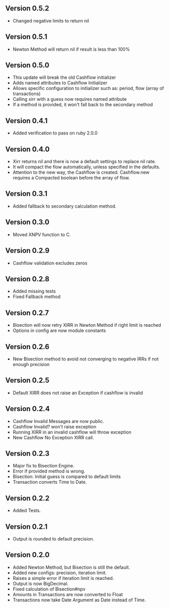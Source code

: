 ## Version 0.5.2
* Changed negative limits to return nil

## Version 0.5.1
* Newton Method will return nil if result is less than 100%

## Version 0.5.0
* This update will break the old Cashflow initializer
* Adds named attributes to Cashflow Initializer
* Allows specific configuration to initializer such as: period, flow (array of transactions)
* Calling xirr with a guess now requires named attribute
* If a method is provided, it won't fall back to the secondary method

## Version 0.4.1
* Added verification to pass on ruby 2.0.0

## Version 0.4.0

* Xirr returns nil and there is now a default settings to replace nil rate.
* It will compact the flow automatically, unless specified in the defaults.
* Attention to the new way, the Cashflow is created. Cashflow.new requires a Compacted boolean before the array of flow.

## Version 0.3.1

* Added fallback to secondary calculation method.

## Version 0.3.0

* Moved XNPV function to C.

## Version 0.2.9

* Cashflow validation excludes zeros

## Version 0.2.8

* Added missing tests
* Fixed Fallback method

## Version 0.2.7

* Bisection will now retry XIRR in Newton Method if right limit is reached
* Options in config are now module constants

## Version 0.2.6

* New Bisection method to avoid not converging to negative IRRs if not enough precision

## Version 0.2.5

* Default XIRR does not raise an Exception if cashflow is invalid

## Version 0.2.4

* Cashflow Invalid Messages are now public.
* Cashflow Invalid? won't raise exception
* Running XIRR in an invalid cashflow will throw exception
* New Cashflow No Exception XIRR call.

## Version 0.2.3

* Major fix to Bisection Engine.
* Error if provided method is wrong.
* Bisection: Initial guess is compared to default limits
* Transaction converts Time to Date.

## Version 0.2.2

* Added Tests.

## Version 0.2.1

* Output is rounded to default precision.

## Version 0.2.0

* Added Newton Method, but Bisection is still the default.
* Added new configs: precision, iteration limit.
* Raises a simple error if iteration limit is reached.
* Output is now BigDecimal.
* Fixed calculation of Bisection#npv
* Amounts in Transactions are now converted to Float
* Transactions now take Date Argument as Date instead of Time.
